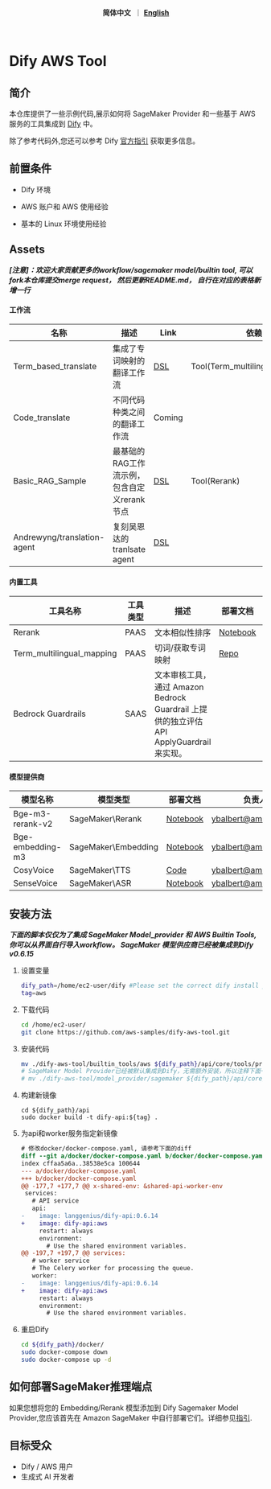<p align="center">
    &nbsp<strong>简体中文</strong>&nbsp ｜ <a href="README.md"><strong>English</strong></a>&nbsp 
</p>
<br>

# Dify AWS Tool

## 简介
本仓库提供了一些示例代码,展示如何将 SageMaker Provider 和一些基于 AWS 服务的工具集成到 [Dify](https://github.com/langgenius/dify) 中。 

除了参考代码外,您还可以参考 Dify [官方指引](https://docs.dify.ai/guides/tools/quick-tool-integration) 获取更多信息。



## 前置条件

- Dify 环境

- AWS 账户和 AWS 使用经验

- 基本的 Linux 环境使用经验



## Assets 

***[注意]：欢迎大家贡献更多的workflow/sagemaker model/builtin tool, 可以fork本仓库提交merge request， 然后更新README.md， 自行在对应的表格新增一行***

#### 工作流 

| 名称                        | 描述                                        | Link                                                  | 依赖                            | 负责人              |
| --------------------------- | ------------------------------------------- | ----------------------------------------------------- | ------------------------------- | ------------------- |
| Term_based_translate        | 集成了专词映射的翻译工作流                  | [DSL](./workflow/term_based_translation_workflow.yml) | Tool(Term_multilingual_mapping) | ybalbert@amazon.com |
| Code_translate              | 不同代码种类之间的翻译工作流                | Coming                                                |                                 | binc@amazon.com     |
| Basic_RAG_Sample            | 最基础的RAG工作流示例，包含自定义rerank节点 | [DSL](basic_rag_sample.yml)                           | Tool(Rerank)                    | ybalbert@amazon.com |
| Andrewyng/translation-agent | 复刻吴恩达的tranlsate agent                 | [DSL](andrew_translation_agent.yml)                   |                                 | chuanxie@amazon.com |

#### 内置工具

| 工具名称                  | 工具类型 | 描述                                                         | 部署文档                                                     | 负责人              |
| ------------------------- | -------- | ------------------------------------------------------------ | ------------------------------------------------------------ | ------------------- |
| Rerank                    | PAAS     | 文本相似性排序                                               | [Notebook](https://github.com/aws-samples/dify-aws-tool/blob/main/notebook/bge-reranker-v2-m3-deploy.ipynb) | ybalbert@amazon.com |
| Term_multilingual_mapping | PAAS     | 切词/获取专词映射                                            | [Repo](https://github.com/ybalbert001/dynamodb-rag/tree/translate) | ybalbert@amazon.com |
| Bedrock Guardrails        | SAAS     | 文本审核工具，通过 Amazon Bedrock Guardrail 上提供的独立评估API ApplyGuardrail 来实现。 |                                                              | amyli@amazon.com    |

#### 模型提供商

| 模型名称         | 模型类型            | 部署文档                                                     | 负责人              |
| ---------------- | ------------------- | ------------------------------------------------------------ | ------------------- |
| Bge-m3-rerank-v2 | SageMaker\Rerank    | [Notebook](https://github.com/aws-samples/dify-aws-tool/blob/main/notebook/bge-reranker-v2-m3-deploy.ipynb) | ybalbert@amazon.com |
| Bge-embedding-m3 | SageMaker\Embedding | [Notebook](https://github.com/aws-samples/dify-aws-tool/blob/main/notebook/bge-embedding-m3-deploy.ipynb) | ybalbert@amazon.com |
| CosyVoice        | SageMaker\TTS       | [Code](https://github.com/aws-samples/dify-aws-tool/tree/main/notebook/cosyvoice) | ybalbert@amazon.com |
| SenseVoice       | SageMaker\ASR       | [Notebook](https://github.com/aws-samples/dify-aws-tool/blob/main/notebook/funasr-deploy.ipynb) | ybalbert@amazon.com |



## 安装方法

***下面的脚本仅仅为了集成 SageMaker Model_provider 和 AWS Builtin Tools, 你可以从界面自行导入workflow。 SageMaker 模型供应商已经被集成到Dify v0.6.15***

1. 设置变量
   ```bash
   dify_path=/home/ec2-user/dify #Please set the correct dify install path
   tag=aws
   ```

2. 下载代码
   ```bash
   cd /home/ec2-user/
   git clone https://github.com/aws-samples/dify-aws-tool.git
   ```
   
3. 安装代码
   ```bash
   mv ./dify-aws-tool/builtin_tools/aws ${dify_path}/api/core/tools/provider/builtin/
   # SageMaker Model Provider已经被默认集成到Dify，无需额外安装，所以注释下面一句命令
   # mv ./dify-aws-tool/model_provider/sagemaker ${dify_path}/api/core/model_runtime/model_providers/
   ```
   
4. 构建新镜像

   ```
   cd ${dify_path}/api
   sudo docker build -t dify-api:${tag} .
   ```

5. 为api和worker服务指定新镜像

   ```diff
   # 修改docker/docker-compose.yaml, 请参考下面的diff
   diff --git a/docker/docker-compose.yaml b/docker/docker-compose.yaml
   index cffaa5a6a..38538e5ca 100644
   --- a/docker/docker-compose.yaml
   +++ b/docker/docker-compose.yaml
   @@ -177,7 +177,7 @@ x-shared-env: &shared-api-worker-env
    services:
      # API service
      api:
   -    image: langgenius/dify-api:0.6.14
   +    image: dify-api:aws
        restart: always
        environment:
          # Use the shared environment variables.
   @@ -197,7 +197,7 @@ services:
      # worker service
      # The Celery worker for processing the queue.
      worker:
   -    image: langgenius/dify-api:0.6.14
   +    image: dify-api:aws
        restart: always
        environment:
          # Use the shared environment variables.
   ```

5. 重启Dify
   ```bash
   cd ${dify_path}/docker/
   sudo docker-compose down
   sudo docker-compose up -d
   ```



## 如何部署SageMaker推理端点

如果您想将您的 Embedding/Rerank 模型添加到 Dify Sagemaker Model Provider,您应该首先在 Amazon SageMaker 中自行部署它们。详细参见[指引](./notebook/how_to_deploy.md).



## 目标受众
- Dify / AWS 用户
- 生成式 AI 开发者